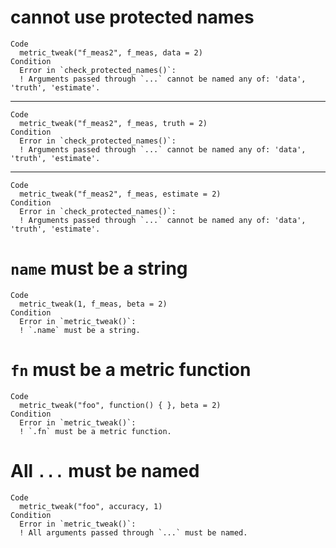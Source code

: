 # cannot use protected names

    Code
      metric_tweak("f_meas2", f_meas, data = 2)
    Condition
      Error in `check_protected_names()`:
      ! Arguments passed through `...` cannot be named any of: 'data', 'truth', 'estimate'.

---

    Code
      metric_tweak("f_meas2", f_meas, truth = 2)
    Condition
      Error in `check_protected_names()`:
      ! Arguments passed through `...` cannot be named any of: 'data', 'truth', 'estimate'.

---

    Code
      metric_tweak("f_meas2", f_meas, estimate = 2)
    Condition
      Error in `check_protected_names()`:
      ! Arguments passed through `...` cannot be named any of: 'data', 'truth', 'estimate'.

# `name` must be a string

    Code
      metric_tweak(1, f_meas, beta = 2)
    Condition
      Error in `metric_tweak()`:
      ! `.name` must be a string.

# `fn` must be a metric function

    Code
      metric_tweak("foo", function() { }, beta = 2)
    Condition
      Error in `metric_tweak()`:
      ! `.fn` must be a metric function.

# All `...` must be named

    Code
      metric_tweak("foo", accuracy, 1)
    Condition
      Error in `metric_tweak()`:
      ! All arguments passed through `...` must be named.

